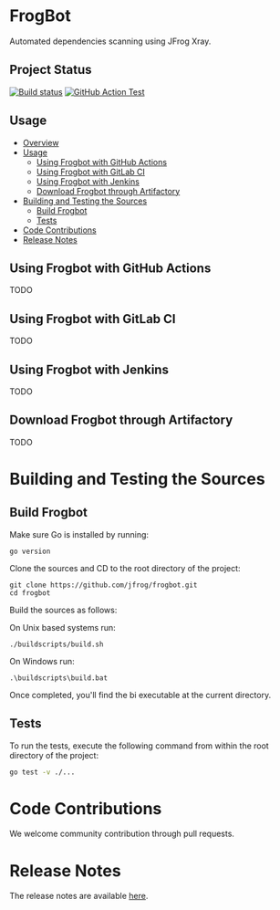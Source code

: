 # FrogBot

Automated dependencies scanning using JFrog Xray.

## Project Status

[![Build status](https://github.com/jfrog/frogbot/actions/workflows/test.yml/badge.svg)](https://github.com/jfrog/frogbot/actions/workflows/test.yml) [![GitHub Action Test](https://github.com/jfrog/frogbot/actions/workflows/action-test.yml/badge.svg)](https://github.com/jfrog/frogbot/actions/workflows/action-test.yml)


## Usage

- [Overview](#overview)
- [Usage](#usage)
  - [Using Frogbot with GitHub Actions](#using-frogbot-with-github-actions)
  - [Using Frogbot with GitLab CI](#using-frogbot-with-gitlab-ci)
  - [Using Frogbot with Jenkins](#using-frogbot-with-jenkins)
  - [Download Frogbot through Artifactory](#download-frogbot-through-artifactory)
- [Building and Testing the Sources](#building-and-testing-the-sources)
  - [Build Frogbot](#build-frogbot)
  - [Tests](#test)
- [Code Contributions](#code-contributions)
- [Release Notes](#release-notes)

## Using Frogbot with GitHub Actions

TODO

## Using Frogbot with GitLab CI

TODO

## Using Frogbot with Jenkins

TODO

## Download Frogbot through Artifactory

TODO

# Building and Testing the Sources

## Build Frogbot

Make sure Go is installed by running:

```
go version
```

Clone the sources and CD to the root directory of the project:

```
git clone https://github.com/jfrog/frogbot.git
cd frogbot
```

Build the sources as follows:

On Unix based systems run:

```
./buildscripts/build.sh
```

On Windows run:

```
.\buildscripts\build.bat
```

Once completed, you'll find the bi executable at the current directory.

## Tests

To run the tests, execute the following command from within the root directory of the project:

```sh
go test -v ./...
```

# Code Contributions

We welcome community contribution through pull requests.

# Release Notes

The release notes are available [here](RELEASE.md#release-notes).

